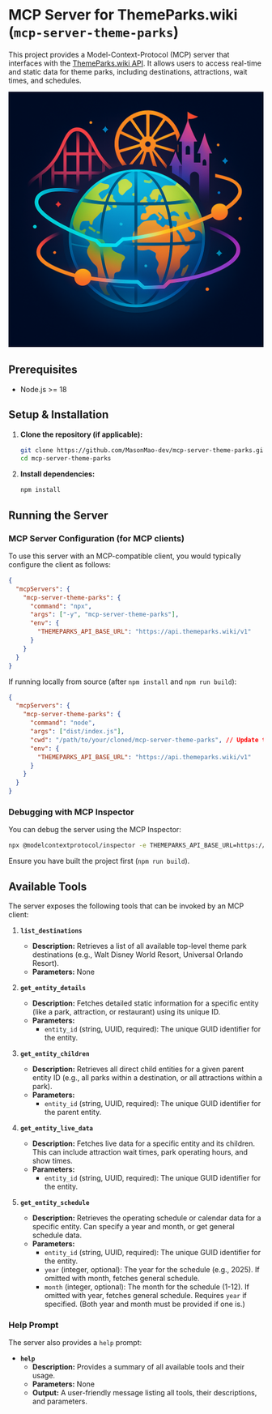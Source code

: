 # MCP Server for ThemeParks.wiki (`mcp-server-theme-parks`)

This project provides a Model-Context-Protocol (MCP) server that interfaces with the [ThemeParks.wiki API](https://api.themeparks.wiki/v1). It allows users to access real-time and static data for theme parks, including destinations, attractions, wait times, and schedules.

![Avatar](./assets/avatar.png "Avatar")

## Prerequisites

*   Node.js >= 18
## Setup & Installation

1.  **Clone the repository (if applicable):**
    ```bash
    git clone https://github.com/MasonMao-dev/mcp-server-theme-parks.git
    cd mcp-server-theme-parks
    ```

2.  **Install dependencies:**
    ```bash
    npm install
    ```

## Running the Server

### MCP Server Configuration (for MCP clients)

To use this server with an MCP-compatible client, you would typically configure the client as follows:

```json
{
  "mcpServers": {
    "mcp-server-theme-parks": {
      "command": "npx",
      "args": ["-y", "mcp-server-theme-parks"],
      "env": {
        "THEMEPARKS_API_BASE_URL": "https://api.themeparks.wiki/v1"
      }
    }
  }
}
```
If running locally from source (after `npm install` and `npm run build`):
```json
{
  "mcpServers": {
    "mcp-server-theme-parks": {
      "command": "node",
      "args": ["dist/index.js"],
      "cwd": "/path/to/your/cloned/mcp-server-theme-parks", // Update this path
      "env": {
        "THEMEPARKS_API_BASE_URL": "https://api.themeparks.wiki/v1"
      }
    }
  }
}
```

### Debugging with MCP Inspector

You can debug the server using the MCP Inspector:
```bash
npx @modelcontextprotocol/inspector -e THEMEPARKS_API_BASE_URL=https://api.themeparks.wiki/v1 node dist/index.js
```
Ensure you have built the project first (`npm run build`).

## Available Tools

The server exposes the following tools that can be invoked by an MCP client:

1.  **`list_destinations`**
    *   **Description:** Retrieves a list of all available top-level theme park destinations (e.g., Walt Disney World Resort, Universal Orlando Resort).
    *   **Parameters:** None

2.  **`get_entity_details`**
    *   **Description:** Fetches detailed static information for a specific entity (like a park, attraction, or restaurant) using its unique ID.
    *   **Parameters:**
        *   `entity_id` (string, UUID, required): The unique GUID identifier for the entity.

3.  **`get_entity_children`**
    *   **Description:** Retrieves all direct child entities for a given parent entity ID (e.g., all parks within a destination, or all attractions within a park).
    *   **Parameters:**
        *   `entity_id` (string, UUID, required): The unique GUID identifier for the parent entity.

4.  **`get_entity_live_data`**
    *   **Description:** Fetches live data for a specific entity and its children. This can include attraction wait times, park operating hours, and show times.
    *   **Parameters:**
        *   `entity_id` (string, UUID, required): The unique GUID identifier for the entity.

5.  **`get_entity_schedule`**
    *   **Description:** Retrieves the operating schedule or calendar data for a specific entity. Can specify a year and month, or get general schedule data.
    *   **Parameters:**
        *   `entity_id` (string, UUID, required): The unique GUID identifier for the entity.
        *   `year` (integer, optional): The year for the schedule (e.g., 2025). If omitted with month, fetches general schedule.
        *   `month` (integer, optional): The month for the schedule (1-12). If omitted with year, fetches general schedule. Requires `year` if specified. (Both year and month must be provided if one is.)

### Help Prompt

The server also provides a `help` prompt:

*   **`help`**
    *   **Description:** Provides a summary of all available tools and their usage.
    *   **Parameters:** None
    *   **Output:** A user-friendly message listing all tools, their descriptions, and parameters.
